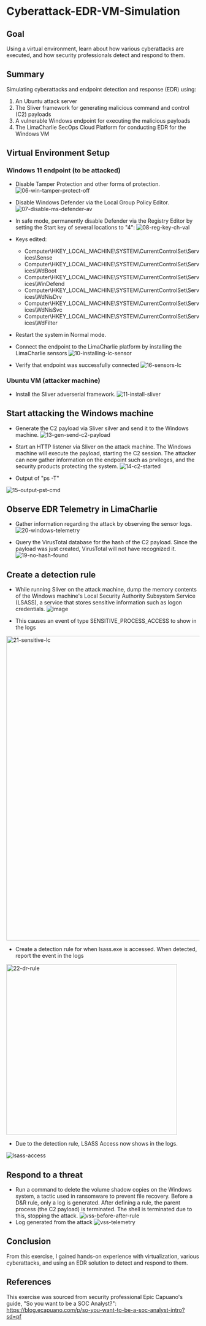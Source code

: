 # Cyberattack-EDR-VM-Simulation
## Goal
Using a virtual environment, learn about how various cyberattacks are executed, and how security professionals detect and respond to them.

## Summary
Simulating cyberattacks and endpoint detection and response (EDR) using:
1) An Ubuntu attack server
2) The Sliver framework for generating malicious command and control (C2) payloads
3) A vulnerable Windows endpoint for executing the malicious payloads
4) The LimaCharlie SecOps Cloud Platform for conducting EDR for the Windows VM
## Virtual Environment Setup
### Windows 11 endpoint (to be attacked)
- Disable Tamper Protection and other forms of protection.
![06-win-tamper-protect-off](https://github.com/user-attachments/assets/00e69421-8ff3-448d-8efc-60b3c5694096)

- Disable Windows Defender via the Local Group Policy Editor.
![07-disable-ms-defender-av](https://github.com/user-attachments/assets/f5bb4be0-b044-46f2-bffe-4055f1ac9206)

- In safe mode, permanently disable Defender via the Registry Editor by setting the Start key of several locations to "4": 
![08-reg-key-ch-val](https://github.com/user-attachments/assets/d729159c-4c85-40be-a535-3f0bc0575f45)

- Keys edited:
    - Computer\HKEY_LOCAL_MACHINE\SYSTEM\CurrentControlSet\Services\Sense
    - Computer\HKEY_LOCAL_MACHINE\SYSTEM\CurrentControlSet\Services\WdBoot
    - Computer\HKEY_LOCAL_MACHINE\SYSTEM\CurrentControlSet\Services\WinDefend
    - Computer\HKEY_LOCAL_MACHINE\SYSTEM\CurrentControlSet\Services\WdNisDrv
    - Computer\HKEY_LOCAL_MACHINE\SYSTEM\CurrentControlSet\Services\WdNisSvc
    - Computer\HKEY_LOCAL_MACHINE\SYSTEM\CurrentControlSet\Services\WdFilter

- Restart the system in Normal mode.

- Connect the endpoint to the LimaCharlie platform by installing the LimaCharlie sensors
![10-installing-lc-sensor](https://github.com/user-attachments/assets/1a7d36f1-c254-4283-b3af-53787a660150)
- Verify that endpoint was successfully connected
![16-sensors-lc](https://github.com/user-attachments/assets/4dc00c12-d42d-462a-9d8a-52e6b4fd946b)


### Ubuntu VM (attacker machine)
- Install the Sliver adverserial framework. 
![11-install-sliver](https://github.com/user-attachments/assets/32e189e7-8fc8-43cd-b2e8-ab0790ddd670)

## Start attacking the Windows machine
- Generate the C2 payload via Sliver silver and send it to the Windows machine.
![13-gen-send-c2-payload](https://github.com/user-attachments/assets/f39cfe35-f05b-4dab-b2d7-b42fc6b4c6f1)

- Start an HTTP listener via Sliver on the attack machine. The Windows machine will execute the payload, starting the C2 session. The attacker can now gather information on the endpoint such as prvileges, and the security products protecting the system.
![14-c2-started](https://github.com/user-attachments/assets/51bbca4f-6629-4dde-95c6-9e760723513c)

- Output of "ps -T"

![15-output-pst-cmd](https://github.com/user-attachments/assets/eb08a945-4ffc-4e34-a762-bf7fa9972d86)

## Observe EDR Telemetry in LimaCharlie
- Gather information regarding the attack by observing the sensor logs.
![20-windows-telemetry](https://github.com/user-attachments/assets/2e86e6be-faaa-4eff-a3f8-c9acec0045d6)

- Query the VirusTotal database for the hash of the C2 payload. Since the payload was just created, VirusTotal will not have recognized it.
![19-no-hash-found](https://github.com/user-attachments/assets/1556ff32-35dc-4329-9e88-6ba75be39a8b)

## Create a detection rule
- While running Sliver on the attack machine, dump the memory contents of the Windows machine's Local Security Authority Subsystem Service (LSASS), a service that stores sensitive information such as logon credentials.
![image](https://github.com/user-attachments/assets/2297fac7-4aeb-47fb-8ac3-b84da39172b9)

- This causes an event of type SENSITIVE_PROCESS_ACCESS to show in the logs
<img width="794" alt="21-sensitive-lc" src="https://github.com/user-attachments/assets/3e95c57a-65e9-48e9-aaa4-ee5c1667e248">

- Create a detection rule for when lsass.exe is accessed. When detected, report the event in the logs
<img width="445" alt="22-dr-rule" src="https://github.com/user-attachments/assets/85bbc9d4-64b5-4eef-bdf2-1f521dd7c7eb">

- Due to the detection rule, LSASS Access now shows in the logs.
<img align="center" alt ="lsass-access" src="https://github.com/user-attachments/assets/7115497e-f317-4d79-8572-db0492389986">

## Respond to a threat
- Run a command to delete the volume shadow copies on the Windows system, a tactic used in ransomware to prevent file recovery. Before a D&R rule, only a log is generated. After defining a rule, the parent process (the C2 payload) is terminated. The shell is terminated due to this, stopping the attack.
![vss-before-after-rule](https://github.com/user-attachments/assets/144e6611-2e53-476c-9d76-40ebfd9e8a79)
- Log generated from the attack
![vss-telemetry](https://github.com/user-attachments/assets/386b8397-6e62-476f-b3e1-c8feba66df06)

## Conclusion
From this exercise, I gained hands-on experience with virtualization, various cyberattacks, and using an EDR solution to detect and respond to them.

## References
This exercise was sourced from security professional Epic Capuano's guide, "So you want to be a SOC Analyst?": https://blog.ecapuano.com/p/so-you-want-to-be-a-soc-analyst-intro?sd=pf



